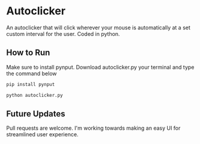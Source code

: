 # Autoclicker

An autoclicker that will click wherever your mouse is automatically at a set custom interval for the user. Coded in python.


## How to Run

Make sure to install pynput. Download autoclicker.py your terminal and type the command below
```bash
pip install pynput
```
```bash
python autoclicker.py
```


## Future Updates

Pull requests are welcome. 
I'm working towards making an easy UI for streamlined user experience.
